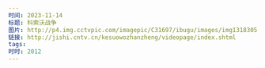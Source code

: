 ```yaml
---
时间: 2023-11-14
标题: 科索沃战争
图片: http://p4.img.cctvpic.com/imagepic/C31697/ibugu/images/img1318305982303118.jpg
链接: http://jishi.cntv.cn/kesuowozhanzheng/videopage/index.shtml
tags: 
时时: 2012
---
```





